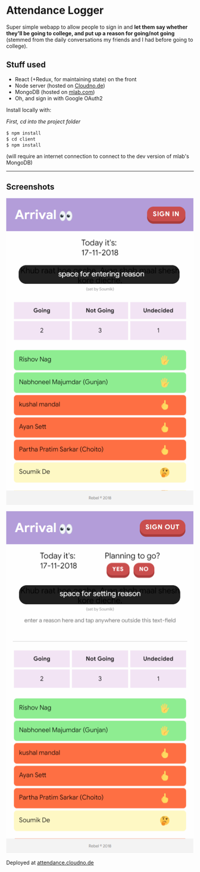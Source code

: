 # Attendance Logger

Super simple webapp to allow people to sign in and **let them say whether they'll be going to college, and put up a reason for going/not going** (stemmed from the daily conversations my friends and I had before going to college).

## Stuff used

 - React (+Redux, for maintaining state) on the front
 - Node server (hosted on [Cloudno.de](https://cloudno.de/))
 - MongoDB (hosted on [mlab.com](https://www.mlab.com))
 - Oh, and sign in with Google OAuth2

Install locally with:

*First, cd into the project folder*

```
$ npm install
$ cd client
$ npm install
```
(will require an internet connection to connect to the dev version of mlab's MongoDB)

* * *
## Screenshots
![not signed in (cannot say yes/no, cannot set a new reason for going/not going)](https://github.com/nabhoneel/attendance-logger/raw/master/screencapture-attendance-openode-io-2018-11-17-15_09_55.png)

![signed in](https://github.com/nabhoneel/attendance-logger/raw/master/screencapture-attendance-openode-io-2018-11-17-15_14_49.png)

Deployed at [attendance.cloudno.de](http://attendance.cloudno.de) 
